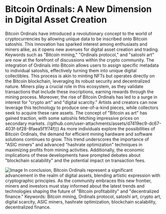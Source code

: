 # Bitcoin Ordinals: A New Dimension in Digital Asset Creation
Bitcoin Ordinals have introduced a revolutionary concept to the world of cryptocurrencies by allowing unique data to be inscribed onto Bitcoin satoshis. This innovation has sparked interest among enthusiasts and miners alike, as it opens new avenues for digital asset creation and trading. Keywords such as "Bitcoin mining," "Ordinals protocol," and "satoshi art" are now at the forefront of discussions within the crypto community.
The integration of Ordinals into Bitcoin allows users to assign specific metadata to individual satoshis, effectively turning them into unique digital collectibles. This process is akin to minting NFTs but operates directly on the Bitcoin blockchain, leveraging its robust security and decentralized nature. Miners play a crucial role in this ecosystem, as they validate transactions that include these inscriptions, earning rewards through the mining process.
Moreover, the rise of Bitcoin Ordinals has led to a surge in interest for "crypto art" and "digital scarcity." Artists and creators can now leverage this technology to produce one-of-a-kind pieces, while collectors seek to acquire these rare assets. The concept of "Bitcoin as art" has gained traction, with some satoshis fetching impressive prices on secondary markets.
 //github.com/user-attachments/assets/d7419ec9-dc67-403f-bf28-8faea5f1f74f)))
As more individuals explore the possibilities of Bitcoin Ordinals, the demand for efficient mining hardware and software solutions continues to grow. This trend underscores the importance of "ASIC miners" and advanced "hashrate optimization" techniques in maximizing profits from mining activities. Additionally, the economic implications of these developments have prompted debates about "blockchain scalability" and the potential impact on transaction fees.

![Image](https://github.com/user-attachments/assets/d7419ec9-dc67-403f-bf28-8faea5f1f74f)
In conclusion, Bitcoin Ordinals represent a significant advancement in the realm of digital assets, blending artistic expression with cryptographic principles. As the community embraces this new frontier, miners and investors must stay informed about the latest trends and technologies shaping the future of "Bitcoin profitability" and "decentralized finance."
Keywords: Bitcoin mining, Ordinals protocol, satoshi art, crypto art, digital scarcity, ASIC miners, hashrate optimization, blockchain scalability, decentralized finance.
